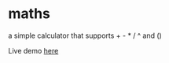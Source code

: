 maths
=====

a simple calculator that supports + - * / ^ and () 

Live demo [here](http://alexwilson.us/maths/)
